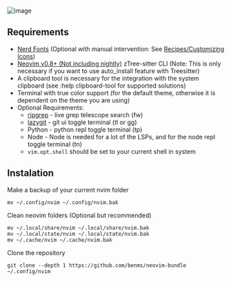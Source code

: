 
![image](https://github.com/benms/neovim-bundle/assets/557984/7f1ede4c-2812-4ab1-8194-46efa312e204)

## Requirements

- [Nerd Fonts](https://www.nerdfonts.com/font-downloads) (Optional with manual intervention: See [Recipes/Customizing Icons](https://astronvim.com/Recipes/icons#disable-icons))
- [Neovim v0.8+ (Not including nightly)](https://github.com/neovim/neovim/releases/tag/stable)
zTree-sitter CLI (Note: This is only necessary if you want to use auto_install feature with Treesitter)
- A clipboard tool is necessary for the integration with the system clipboard (see :help clipboard-tool for supported solutions)
- Terminal with true color support (for the default theme, otherwise it is dependent on the theme you are using)
- Optional Requirements:
    - [ripgrep](https://github.com/BurntSushi/ripgrep) - live grep telescope search (<leader>fw)
    - [lazygit](https://github.com/jesseduffield/lazygit) - git ui toggle terminal (<leader>tl or <leader>gg)
    - Python - python repl toggle terminal (<leader>tp)
    - Node - Node is needed for a lot of the LSPs, and for the node repl toggle terminal (<leader>tn)
    - `vim.opt.shell` should be set to your current shell in system


## Instalation

Make a backup of your current nvim folder

`mv ~/.config/nvim ~/.config/nvim.bak`

Clean neovim folders (Optional but recommended)

```
mv ~/.local/share/nvim ~/.local/share/nvim.bak
mv ~/.local/state/nvim ~/.local/state/nvim.bak
mv ~/.cache/nvim ~/.cache/nvim.bak
```

Clone the repository

`git clone --depth 1 https://github.com/benms/neovim-bundle ~/.config/nvim`
